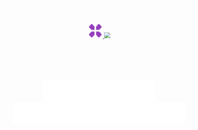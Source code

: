 <img src=".github/assets/divider.svg" alt="A rainbown divider for the readme content" />

&nbsp;

<a href="https://github.com/neo-florescence/NeoExpertise">
  <div align="center">
    <img src=".github/assets/x-icon.png" height="40" />
    <img width="212px" src=".github/assets/title.svg" />
  </div>
</a>

&nbsp;

<img src=".github/assets/divider.svg" alt="A rainbown divider for the readme content" />

&nbsp;

<div align="center">
  <table>
    <tr>
      <a href="https://www.figma.com/file/OQxRg1s4Gf2XYVgt1WnzaA/NeoExpertise---Design-System%2C-Wireframe-And-Layout?node-id=4225%3A3174">
        <img src=".github/assets/buttons/figma.svg" alt='Figma Company logo and on the side the word "layout"' />
      </a>
    </tr>
    <tr>
      <a href="https://neo-florescence.notion.site/NeoExpertise-b820bc47823d44fb932b0dd4efe53ef4">
        <img src=".github/assets/buttons/notion.svg" alt='Notion Company logo and on the side the word "documentation"' />
      </a>
    </tr>
  </table>
</div>
